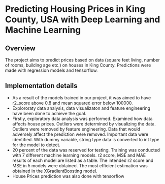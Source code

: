 # Predicting Housing Prices in King County, USA with Deep Learning and Machine Learning

## Overview
The project aims to predict prices based on data (square feet living, number of rooms, building age etc.) on houses in King County. Predictions were made with regression models and tensorflow. 

## Implementation details
* As a result of the models trained in our project, it was aimed to have r2_score above 0.8 and mean squared error below 100000. 
* Explororaty data analysis, data visualizaton and feature engineering have been done to achieve the goal.
* Firstly, exploratory data analysis was performed. Examined how data affects house prices. Outliers were determined by visualizing the data. Outliers were removed by feature engineering. Data that would adversely affect the prediction were removed. Important data were identified. With dummy variable, string type data is converted to int type for the model to detect.
* 20 percent of the data was reserved for testing. Training was conducted with 7 different machine learning models. r2 score, MSE and MAE results of each model are listed as a table. The intended r2 score and MSE in 5 models were obtained. The most efficient estimation was obtained in the XGradientBoosting model.
* House Prices prediction was also done with tensorflow
